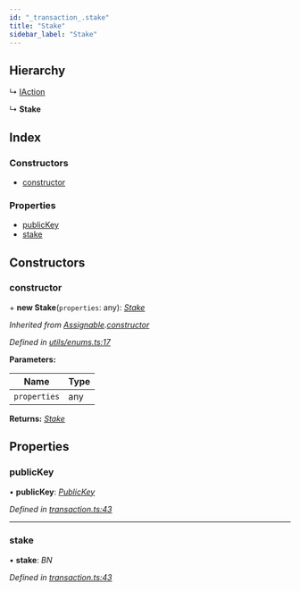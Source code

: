 ```yaml
---
id: "_transaction_.stake"
title: "Stake"
sidebar_label: "Stake"
---
```


## Hierarchy

  ↳ [IAction](_transaction_.iaction.md)

  ↳ **Stake**

## Index

### Constructors

* [constructor](_transaction_.stake.md#constructor)

### Properties

* [publicKey](_transaction_.stake.md#publickey)
* [stake](_transaction_.stake.md#stake)

## Constructors

###  constructor

\+ **new Stake**(`properties`: any): *[Stake](_transaction_.stake.md)*

*Inherited from [Assignable](_utils_enums_.assignable.md).[constructor](_utils_enums_.assignable.md#constructor)*

*Defined in [utils/enums.ts:17](https://github.com/nearprotocol/nearlib/blob/2485e64/src.ts/utils/enums.ts#L17)*

**Parameters:**

Name | Type |
------ | ------ |
`properties` | any |

**Returns:** *[Stake](_transaction_.stake.md)*

## Properties

###  publicKey

• **publicKey**: *[PublicKey](_utils_key_pair_.publickey.md)*

*Defined in [transaction.ts:43](https://github.com/nearprotocol/nearlib/blob/2485e64/src.ts/transaction.ts#L43)*

___

###  stake

• **stake**: *BN*

*Defined in [transaction.ts:43](https://github.com/nearprotocol/nearlib/blob/2485e64/src.ts/transaction.ts#L43)*
